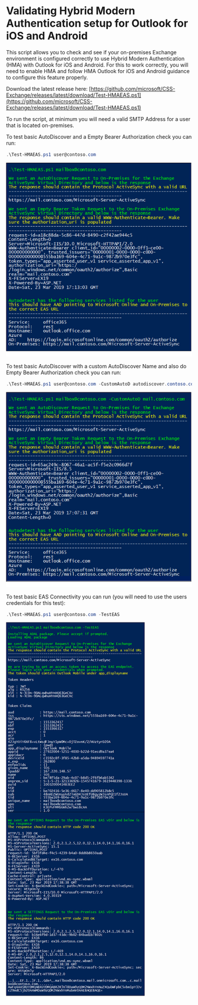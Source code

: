 # Validating Hybrid Modern Authentication setup for Outlook for iOS and Android

This script allows you to check and see if your on-premises Exchange environment is configured correctly to use Hybrid Modern Authentication (HMA) with Outlook for iOS and Android. For this to work correctly, you will need to enable HMA and follow HMA Outlook for iOS and Android guidance to configure this feature properly.

Download the latest release here: [https://github.com/microsoft/CSS-Exchange/releases/latest/download/Test-HMAEAS.ps1](https://github.com/microsoft/CSS-Exchange/releases/latest/download/Test-HMAEAS.ps1)

To run the script, at minimum you will need a valid SMTP Address for a user that is located on-premises.

To test basic AutoDiscover and a Empty Bearer Authorization check you can run:

```PowerShell
.\Test-HMAEAS.ps1 user@contoso.com
```
![image-01](img/img01.png)

To test basic AutoDiscover with a custom AutoDiscover Name and also do Empty Bearer Authorization check you can run:

```PowerShell
.\Test-HMAEAS.ps1 user@contoso.com -CustomAutoD autodiscover.contoso.com
```

![image-04](img/img04.png)

To test basic EAS Connectivity you can run (you will need to use the users credentials for this test):

```PowerShell
.\Test-HMAEAS.ps1 user@contoso.com -TestEAS
```

![image-05](img/img05.png)
